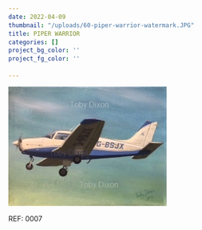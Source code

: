 ```yaml
---
date: 2022-04-09
thumbnail: "/uploads/60-piper-warrior-watermark.JPG"
title: PIPER WARRIOR
categories: []
project_bg_color: ''
project_fg_color: ''

---
```

![](/uploads/60-piper-warrior-watermark.JPG)

REF: 0007